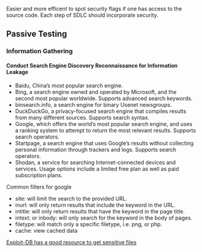 Easier and more efficent to spot security flags if one has access to the source code. Each step of SDLC should incorporate security.

## Passive Testing  

### Information Gathering  

#### Conduct Search Engine Discovery Reconnaissance for Information Leakage  

* Baidu, China’s most popular search engine.  
* Bing, a search engine owned and operated by Microsoft, and the second most popular worldwide. Supports advanced search keywords.  
* binsearch.info, a search engine for binary Usenet newsgroups.  
* DuckDuckGo, a privacy-focused search engine that compiles results from many different sources. Supports search syntax.  
* Google, which offers the world’s most popular search engine, and uses a ranking system to attempt to return the most relevant results. Supports search operators. 
* Startpage, a search engine that uses Google’s results without collecting personal information through trackers and logs. Supports search operators.  
* Shodan, a service for searching Internet-connected devices and services. Usage options include a limited free plan as well as paid subscription plans.

Common filters for google

* site: will limit the search to the provided URL.
* inurl: will only return results that include the keyword in the URL.
* intitle: will only return results that have the keyword in the page title.
* intext: or inbody: will only search for the keyword in the body of pages.
* filetype: will match only a specific filetype, i.e. png, or php.
* cache: view cached data  

[Exploit-DB has a good resource to get sensitive files](https://www.exploit-db.com/google-hacking-database)
